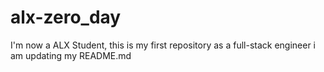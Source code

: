 # alx-zero_day
I'm now a ALX Student, this is my first repository as a full-stack engineer
i am updating my README.md
